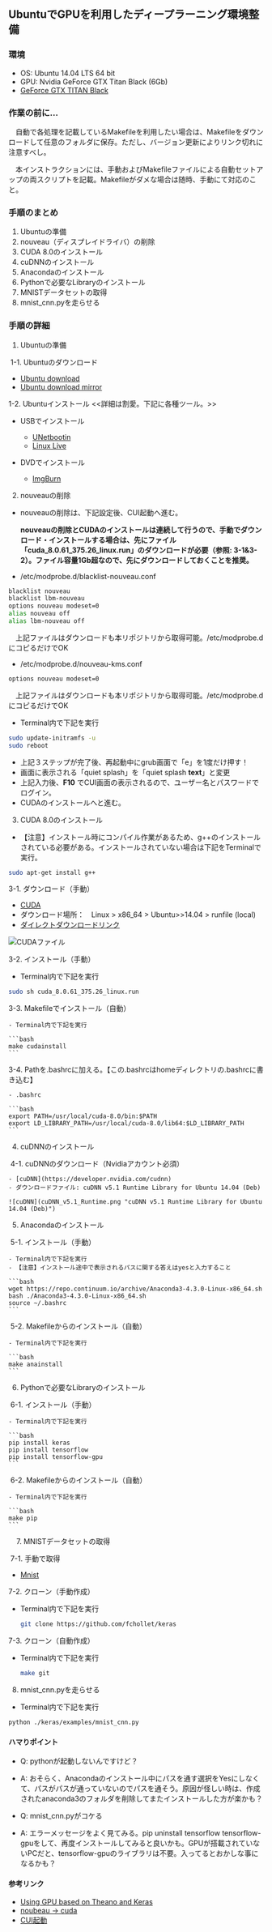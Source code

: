 ## UbuntuでGPUを利用したディープラーニング環境整備
### 環境
 - OS: Ubuntu 14.04 LTS 64 bit
 - GPU: Nvidia GeForce GTX Titan Black (6Gb)
 - [GeForce GTX TITAN Black](http://www.nvidia.co.jp/object/geforce-gtx-titan-black-jp.html)

### 作業の前に…
　自動で各処理を記載しているMakefileを利用したい場合は、Makefileをダウンロードして任意のフォルダに保存。ただし、バージョン更新によりリンク切れに注意すべし。

　本インストラクションには、手動およびMakefileファイルによる自動セットアップの両スクリプトを記載。Makefileがダメな場合は随時、手動にて対応のこと。

### 手順のまとめ
1. Ubuntuの準備
2. nouveau（ディスプレイドライバ）の削除
3. CUDA 8.0のインストール
4. cuDNNのインストール
5. Anacondaのインストール
6. Pythonで必要なLibraryのインストール
7. MNISTデータセットの取得
8. mnist_cnn.pyを走らせる

### 手順の詳細
1. Ubuntuの準備

  1-1. Ubuntuのダウンロード

  - [Ubuntu download](http://releases.ubuntu.com/14.04/)
  - [Ubuntu download mirror](https://mirror.umd.edu/ubuntu-iso/14.04/)

  1-2. Ubuntuインストール <<詳細は割愛。下記に各種ツール。>>
  - USBでインストール
    - [UNetbootin](https://unetbootin.github.io/)
    - [Linux Live](https://www.linuxliveusb.com/)

  - DVDでインストール
    - [ImgBurn](http://www.imgburn.com/)

2. nouveauの削除
  - nouveauの削除は、下記設定後、CUI起動へ進む。

    **nouveauの削除とCUDAのインストールは連続して行うので、手動でダウンロード・インストールする場合は、先にファイル「cuda_8.0.61_375.26_linux.run」のダウンロードが必要（参照: 3-1&3-2）。ファイル容量1Gb超なので、先にダウンロードしておくことを推奨。**
  - /etc/modprobe.d/blacklist-nouveau.conf
  ```bash
  blacklist nouveau
  blacklist lbm-nouveau
  options nouveau modeset=0
  alias nouveau off
  alias lbm-nouveau off
  ```
  　上記ファイルはダウンロードも本リポジトリから取得可能。/etc/modprobe.dにコピるだけでOK
 - /etc/modprobe.d/nouveau-kms.conf
  ```bash
  options nouveau modeset=0
  ```
  　上記ファイルはダウンロードも本リポジトリから取得可能。/etc/modprobe.dにコピるだけでOK

 - Terminal内で下記を実行
  ```bash
  sudo update-initramfs -u
  sudo reboot
  ```

  - 上記３ステップが完了後、再起動中にgrub画面で「e」を1度だけ押す！
  - 画面に表示される「quiet splash」を「quiet splash **text**」と変更
  - 上記入力後、**F10** でCUI画面の表示されるので、ユーザー名とパスワードでログイン。
  - CUDAのインストールへと進む。

3. CUDA 8.0のインストール
  - 【注意】インストール時にコンパイル作業があるため、g++のインストールされている必要がある。インストールされていない場合は下記をTerminalで実行。
  ```bash
  sudo apt-get install g++
  ```

  3-1. ダウンロード（手動）

  - [CUDA](https://developer.nvidia.com/cuda-downloads)
  - ダウンロード場所：　Linux > x86_64 > Ubuntu>>14.04 > runfile (local)
  - [ダイレクトダウンロードリンク](https://developer.nvidia.com/compute/cuda/8.0/Prod2/local_installers/cuda_8.0.61_375.26_linux-run)

  ![CUDAファイル](Select_Platform.png "Linux > x86_64 > Ubuntu>>14.04 > runfile (local)")

  3-2. インストール（手動）
  - Terminal内で下記を実行

  ```bash
  sudo sh cuda_8.0.61_375.26_linux.run
  ```

  3-3. Makefileでインストール（自動）

    - Terminal内で下記を実行

    ```bash
    make cudainstall
    ```

  3-4. Pathを.bashrcに加える。【この.bashrcはhomeディレクトリの.bashrcに書き込む】

    - .bashrc

    ```bash
    export PATH=/usr/local/cuda-8.0/bin:$PATH
    export LD_LIBRARY_PATH=/usr/local/cuda-8.0/lib64:$LD_LIBRARY_PATH
    ```

4. cuDNNのインストール

  4-1. cuDNNのダウンロード（Nvidiaアカウント必須）

    - [cuDNN](https://developer.nvidia.com/cudnn)
    - ダウンロードファイル: cuDNN v5.1 Runtime Library for Ubuntu 14.04 (Deb)

    ![cuDNN](cuDNN_v5.1_Runtime.png "cuDNN v5.1 Runtime Library for Ubuntu 14.04 (Deb)")

5. Anacondaのインストール

  5-1. インストール（手動）

    - Terminal内で下記を実行
    - 【注意】インストール途中で表示されるパスに関する答えはyesと入力すること

    ```bash
    wget https://repo.continuum.io/archive/Anaconda3-4.3.0-Linux-x86_64.sh
    bash ./Anaconda3-4.3.0-Linux-x86_64.sh
    source ~/.bashrc
    ```

  5-2. Makefileからのインストール（自動）

    - Terminal内で下記を実行

    ```bash
    make anainstall
    ```

6. Pythonで必要なLibraryのインストール

  6-1. インストール（手動）

    - Terminal内で下記を実行

    ```bash
    pip install keras
    pip install tensorflow
    pip install tensorflow-gpu
    ```

  6-2. Makefileからのインストール（自動）

    - Terminal内で下記を実行

    ```bash
    make pip
    ```
    
7. MNISTデータセットの取得

  7-1. 手動で取得

   - [Mnist](https://github.com/fchollet/keras)

  7-2. クローン（手動作成）

  - Terminal内で下記を実行

    ```bash
    git clone https://github.com/fchollet/keras
    ```

  7-3. クローン（自動作成）

  - Terminal内で下記を実行

    ```bash
    make git
    ```
8. mnist_cnn.pyを走らせる

  - Terminal内で下記を実行
  ```bash
  python ./keras/examples/mnist_cnn.py
  ```

#### ハマりポイント
  - Q: pythonが起動しないんですけど？
  - A: おそらく、Anacondaのインストール中にパスを通す選択をYesにしなくて、パスがパスが通っていないのでパスを通そう。原因が怪しい時は、作成されたanaconda3のフォルダを削除してまたインストールした方が楽かも？

  - Q: mnist_cnn.pyがコケる
  - A: エラーメッセージをよく見てみる。pip uninstall tensorflow tensorflow-gpuをして、再度インストールしてみると良いかも。GPUが搭載されていないPCだと、tensorflow-gpuのライブラリは不要。入ってるとおかしな事になるかも？

#### 参考リンク
 - [Using GPU based on Theano and Keras](https://guozhilingblog.wordpress.com/2016/05/19/using-gpu-based-on-theano-and-keras/)
 - [noubeau → cuda](http://qiita.com/shinya_ohtani/items/f374ed0dd51737087369)
 - [CUI起動](https://kokufu.blogspot.jp/2016/01/for-ubuntu.html?m=1)
